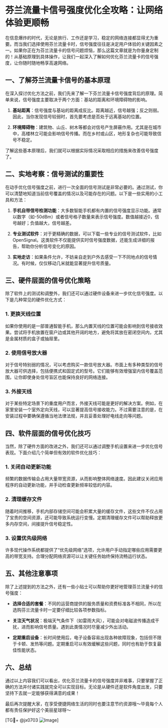 # 芬兰流量卡信号强度优化全攻略：让网络体验更顺畅

在信息爆炸的时代，无论是旅行、工作还是学习，稳定的网络连接都显得尤为重要。而当我们选择使用芬兰流量卡时，信号强度往往是决定用户体验的关键因素之一。如果你正在为芬兰流量卡的信号问题烦恼，那么这篇文章就是为你量身定制的！从基础原理到具体操作，让我们一起深入了解如何优化芬兰流量卡的信号强度，让你随时随地畅享高速网络。

## 一、了解芬兰流量卡信号的基本原理

在深入探讨优化方法之前，我们先来了解一下芬兰流量卡信号强度背后的原理。简单来说，信号强度主要取决于两个方面：基站的距离和环境障碍物的影响。

1. **基站距离**：信号强度与基站的距离成反比。距离越近，信号越强；反之则弱。因此，当你发现信号较弱时，首先要考虑是否处于远离基站的位置。
   
2. **环境障碍物**：建筑物、山丘、树木等都会对信号产生屏蔽作用。尤其是在城市中，高楼林立可能会影响信号传播。而在乡村或山区，地形复杂也可能导致信号不稳定。

了解这些基本原理后，我们就可以根据实际情况采取相应的措施来改善信号强度了。

## 二、实地考察：信号测试的重要性

在动手优化信号强度之前，进行一次全面的信号测试是非常必要的。通过测试，你可以清楚地知道当前信号覆盖的情况以及可能存在的问题。以下是一些实用的小工具和方法：

1. **手机自带信号检测功能**：大多数智能手机都有内置的信号强度显示功能。通常以数字（如-50dBm）或者信号格子数量来表示信号强度。数值越接近0，信号越好；负值越大，信号越差。

2. **专业测试软件**：对于更精确的数据，可以下载一些专业的信号测试软件，比如OpenSignal。这类软件不仅能提供实时信号强度数据，还能生成详细的报告，帮助你分析信号变化的原因。

3. **实地走访**：如果条件允许，不妨亲自走到户外去感受一下不同地点的信号情况。有时候，仅仅移动几米就能显著提升信号质量。

## 三、硬件层面的信号优化策略

除了软件上的测试和调整外，我们还可以通过硬件设备来进一步优化信号强度。以下是几种常见的硬件优化方式：

### 1. 更换天线位置

如果你使用的是一部普通智能手机，那么内置天线的位置可能会影响到信号接收效果。尝试将手机放置在窗户边或其他开阔的地方，避免将其放在密闭空间内，尤其是金属材质的盒子或抽屉里。

### 2. 使用信号放大器

对于信号特别弱的情况，可以考虑购买一款信号放大器。市面上有多种类型的信号放大器可供选择，包括便携式和固定式的型号。它们能够有效增强室内信号覆盖范围，让你即使身处信号盲区也能保持良好的网络连接。

### 3. 外接天线

对于某些特定场景下的重度用户而言，外接天线可能是更好的解决方案。例如，在家里安装一个室外定向天线，可以显著提高信号接收能力。不过需要注意的是，在安装过程中要确保遵循当地法律法规，并且妥善处理好电线走向等问题。

## 四、软件层面的信号优化技巧

当然，除了硬件方面的改进之外，我们还可以通过调整手机设置来进一步优化信号表现。下面介绍几个简单但有效的软件优化技巧：

### 1. 关闭自动更新功能

频繁的数据传输会占用大量带宽资源，从而影响整体网络速度。因此建议关闭应用程序的自动更新功能，并手动检查更新频率较低的内容。

### 2. 清理缓存文件

随着时间推移，手机内部存储空间可能会积累大量的缓存文件，这些文件不仅占用了宝贵的空间资源，还可能导致系统运行变慢。定期清理缓存文件可以帮助释放更多内存空间，间接提升信号稳定性。

### 3. 设置优先级网络

许多现代操作系统都提供了“优先级网络”选项，允许用户手动指定哪些应用需要更高的带宽支持。合理分配网络资源可以让关键任务始终保持流畅运行状态。

## 五、其他注意事项

除了上述提到的方法之外，还有一些小贴士可以帮助你更好地管理芬兰流量卡的信号强度：

- **选择合适的套餐**：不同的运营商提供的服务质量和资费标准各不相同，所以在选购芬兰流量卡时一定要仔细比较各项参数指标。
  
- **关注天气状况**：极端天气条件下（如雷雨大风），可能会对电磁波传播造成干扰，进而影响信号质量。遇到此类情况时尽量减少外出活动。

- **定期重启设备**：长时间使用后，电子设备容易出现各种故障现象，包括但不限于卡顿、发热等问题。定期重启可以有效缓解这些问题，同时也有助于恢复最佳性能状态。

## 六、总结

通过以上内容我们可以看出，优化芬兰流量卡的信号强度并非难事，只要掌握了正确的方法并付诸实践就完全可以实现目标。无论是从硬件还是软件角度出发，只要坚持下去就一定能够获得满意的成果！

最后再次提醒大家，在享受便捷网络生活的同时也要注意节约资源哦～毕竟每个人都有责任保护好这个美丽星球呀～

[TG💪+ @jx0703 ![Image](https://github.com/user-attachments/assets/dbca1d08-cadb-493c-b0ec-ad6f7a83f270)]